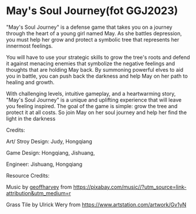 # May's Soul Journey(fot GGJ2023)

"May's Soul Journey" is a defense game that takes you on a journey through the heart of a young girl named May. As she battles depression, you must help her grow and protect a symbolic tree that represents her innermost feelings.

You will have to use your strategic skills to grow the tree's roots and defend it against menacing enemies that symbolize the negative feelings and thoughts that are holding May back. By summoning powerful elves to aid you in battle, you can push back the darkness and help May on her path to healing and growth.

With challenging levels, intuitive gameplay, and a heartwarming story, "May's Soul Journey" is a unique and uplifting experience that will leave you feeling inspired. The goal of the game is simple: grow the tree and protect it at all costs. So join May on her soul journey and help her find the light in the darkness


Credits:

Art/ Stroy Design: Judy, Hongqiang

Game Design: Hongqiang, Jishuang,

Engineer: Jishuang, Hongqiang

Resource Credits:

Music by [geoffharvey](https://pixabay.com/users/geoffharvey-9096471/?utm_source=link-attributi)  from https://pixabay.com/music//?utm_source=link-attribution&utm_medium=r

Grass Tile by Ulrick Wery from https://www.artstation.com/artwork/Gv1yN

